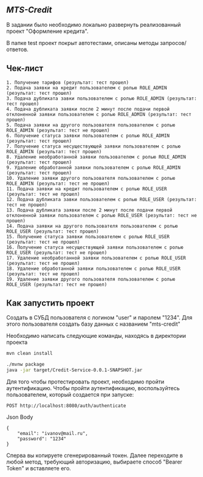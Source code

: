 ## _MTS-Credit_
В задании было необходимо локально развернуть реализованный проект "Оформление кредита".

В папке test проект покрыт автотестами, описаны методы запросов/ответов.

## Чек-лист

```
1. Получение тарифов (результат: тест прошел)
2. Подача заявки на кредит пользователем с ролью ROLE_ADMIN (результат: тест прошел)
3. Подача дубликата завки пользователем с ролью ROLE_ADMIN (результат: тест прошел)
4. Подача дубликата заявки после 2 минут после подачи первой отклоненной заявки пользователем с ролью ROLE_ADMIN (результат: тест прошел)
5. Подача заявки на другого пользователя пользователем с ролью ROLE_ADMIN (результат: тест не прошел)
6. Получение статуса заявки пользователем с ролью ROLE_ADMIN (результат: тест прошел)
7. Получение статуса несуществующей заявки пользователем с ролью ROLE_ADMIN (результат: тест прошел)
8. Удаление необработанной заявки пользователем с ролью ROLE_ADMIN (результат: тест прошел)
9. Удаление обработанной заявки пользователем с ролью ROLE_ADMIN (результат: тест прошел)
10. Удаление заявки другого пользователя пользователем с ролью ROLE_ADMIN (результат: тест не прошел)
11. Подача заявки на кредит пользователем с ролью ROLE_USER (результат: тест не прошел)
12. Подача дубликата завки пользователем с ролью ROLE_USER (результат: тест не прошел)
13. Подача дубликата заявки после 2 минут после подачи первой отклоненной заявки пользователем с ролью ROLE_USER (результат: тест не прошел)
14. Подача заявки на другого пользователя пользователем с ролью ROLE_USER (результат: тест прошел)
15. Получение статуса заявки пользователем с ролью ROLE_USER (результат: тест не прошел)
16. Получение статуса несуществующей заявки пользователем с ролью ROLE_USER (результат: тест не прошел)
17. Удаление необработанной заявки пользователем с ролью ROLE_USER (результат: тест не прошел)
18. Удаление обработанной заявки пользователем с ролью ROLE_USER (результат: тест не прошел)
19. Удаление заявки другого пользователя пользователем с ролью ROLE_USER (результат: тест не прошел)
```

## Как запустить проект

Создать в СУБД пользователя с логином "user" и паролем "1234". Для этого пользователя создать базу данных с названием "mts-credit"

Необходимо написать следующие команды, находясь в директории проекта

```bash
mvn clean install

./mvnw package
java -jar target/Credit-Service-0.0.1-SNAPSHOT.jar
```
Для того чтобы протестировать проект, необходимо пройти аутентификацию. Чтобы пройти аутентификацию, воспользуйтесь пользователем, который создается при запуске:
```
POST http://localhost:8080/auth/authenticate
```
Json Body
```
{
    "email": "ivanov@mail.ru",
    "password": "1234"
}
```
Сперва вы копируете сгенерированный токен. Далее переходите в любой метод, требующий авторизацию, выбираете способ "Bearer Token" и вставляете его.


